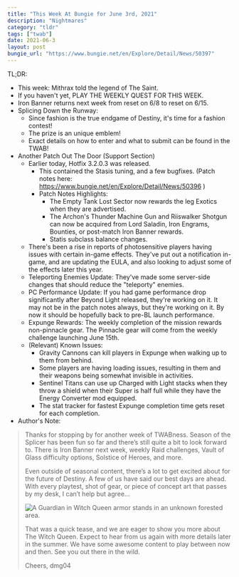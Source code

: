 ```yaml
---
title: "This Week At Bungie for June 3rd, 2021"
description: "Nightmares"
category: "tldr"
tags: ["twab"]
date: 2021-06-3
layout: post
bungie_url: "https://www.bungie.net/en/Explore/Detail/News/50397"
---
```

TL;DR:
- This week: Mithrax told the legend of The Saint.
- If you haven't yet, PLAY THE WEEKLY QUEST FOR THIS WEEK.
- Iron Banner returns next week from reset on 6/8 to reset on 6/15.
- Splicing Down the Runway:
  - Since fashion is the true endgame of Destiny, it's time for a fashion contest!
  - The prize is an unique emblem!
  - Exact details on how to enter and what to submit can be found in the TWAB!
- Another Patch Out The Door (Support Section)
  - Earlier today, Hotfix 3.2.0.3 was released.
    - This contained the Stasis tuning, and a few bugfixes. (Patch notes here: https://www.bungie.net/en/Explore/Detail/News/50396 )
    - Patch Notes Highlights:
      - The Empty Tank Lost Sector now rewards the leg Exotics when they are advertised.
      - The Archon's Thunder Machine Gun and Riiswalker Shotgun can now be acquired from Lord Saladin, Iron Engrams, Bounties, or post-match Iron Banner rewards.
      - Statis subclass balance changes.
  - There's been a rise in reports of photosensitive players having issues with certain in-game effects. They've put out a notification in-game, and are updating the EULA, and also looking to adjust some of the effects later this year.
  - Teleporting Enemies Update: They've made some server-side changes that should reduce the "teleporty" enemies.
  - PC Performance Update: If you had game performance drop significantly after Beyond Light released, they're working on it. It may not be in the patch notes always, but they're working on it. By now it should be hopefully back to pre-BL launch performance.
  - Expunge Rewards: The weekly completion of the mission rewards non-pinnacle gear. The Pinnacle gear will come from the weekly challenge launching June 15th.
  - (Relevant) Known Issues:
    - Gravity Cannons can kill players in Expunge when walking up to them from behind.
    - Some players are having loading issues, resulting in them and their weapons being somewhat invisible in activities.
    - Sentinel Titans can use up Charged with Light stacks when they throw a shield when their Super is half full while they have the Energy Converter mod equipped.
    - The stat tracker for fastest Expunge completion time gets reset for each completion.
- Author's Note:
>Thanks for stopping by for another week of TWABness. Season of the Splicer has been fun so far and there’s still quite a bit to look forward to. There is Iron Banner next week, weekly Raid challenges, Vault of Glass difficulty options, Solstice of Heroes, and more. 
>
>Even outside of seasonal content, there’s a lot to get excited about for the future of Destiny. A few of us have said our best days are ahead. With every playtest, shot of gear, or piece of concept art that passes by my desk, I can’t help but agree...
>
>![A Guardian in Witch Queen armor stands in an unknown forested area.](https://www.bungie.net/pubassets/pkgs/151/151515/nova_tease_still.jpg?cv=3983621215&av=2989519035)
>
>That was a quick tease, and we are eager to show you more about The Witch Queen. Expect to hear from us again with more details later in the summer. We have some awesome content to play between now and then. See you out there in the wild. 
>
>Cheers,
>dmg04
